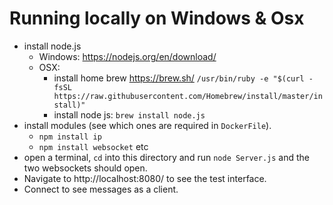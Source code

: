 Running locally on Windows & Osx
========================
- install node.js 
	- Windows: https://nodejs.org/en/download/ 
	- OSX: 
		- install home brew https://brew.sh/ `/usr/bin/ruby -e "$(curl -fsSL https://raw.githubusercontent.com/Homebrew/install/master/install)"
`
		- install node js: `brew install node.js`
- install modules (see which ones are required in `DockerFile`).
	- `npm install ip`
	- `npm install websocket` etc
- open a terminal, `cd` into this directory and run `node Server.js` and the two websockets should open. 
- Navigate to http://localhost:8080/ to see the test interface.
- Connect to see messages as a client.
